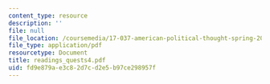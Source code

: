 ```yaml
---
content_type: resource
description: ''
file: null
file_location: /coursemedia/17-037-american-political-thought-spring-2004/fd9e879ae3c82d7cd2e5b97ce298957f_readings_quests4.pdf
file_type: application/pdf
resourcetype: Document
title: readings_quests4.pdf
uid: fd9e879a-e3c8-2d7c-d2e5-b97ce298957f
---
```


